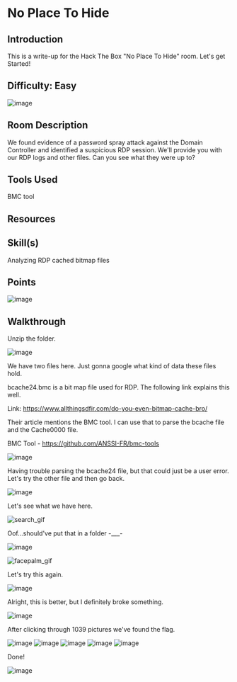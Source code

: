 # No Place To Hide
## Introduction
This is a write-up for the Hack The Box "No Place To Hide" room. Let's get Started!

## Difficulty: Easy
![image](https://github.com/zrmartin71/HTB_Write_Ups/assets/54414820/8e8dbe2b-8358-4b73-b971-3ed339511a81)

## Room Description
We found evidence of a password spray attack against the Domain Controller and identified a suspicious RDP session. We'll provide you with our RDP logs and other files. Can you see what they were up to?

## Tools Used
BMC tool

## Resources


## Skill(s)
Analyzing RDP cached bitmap files

## Points
![image](https://github.com/zrmartin71/HTB_Write_Ups/assets/54414820/a604e486-b35e-4871-b908-3e2b8ad406ce)

## Walkthrough

Unzip the folder.

![image](https://github.com/zrmartin71/HTB_Write_Ups/assets/54414820/4c2d1590-59ed-4419-9847-ab71de507b55)

We have two files here. Just gonna google what kind of data these files hold.

bcache24.bmc is a bit map file used for RDP. The following link explains this well.

Link: https://www.allthingsdfir.com/do-you-even-bitmap-cache-bro/

Their article mentions the BMC tool. I can use that to parse the bcache file and the Cache0000 file.

BMC Tool - https://github.com/ANSSI-FR/bmc-tools

![image](https://github.com/zrmartin71/HTB_Write_Ups/assets/54414820/2180693c-a5b9-4a52-bde3-39343eb65dd4)

Having trouble parsing the bcache24 file, but that could just be a user error. Let's try the other file and then go back.

![image](https://github.com/zrmartin71/HTB_Write_Ups/assets/54414820/34cdcbc4-1f02-433e-ae11-85c2335cc80b)

Let's see what we have here.

![search_gif](https://github.com/zrmartin71/HTB_Write_Ups/assets/54414820/08418d4b-cfd6-4be3-afa9-d8292a4bf275)
 
Oof...should've put that in a folder -___-

![image](https://github.com/zrmartin71/HTB_Write_Ups/assets/54414820/890686f7-67f1-461a-98aa-174fbaff7edd)

![facepalm_gif](https://github.com/zrmartin71/HTB_Write_Ups/assets/54414820/e38f3f8b-6768-4ac0-8b07-f2024daa06f5)

Let's try this again.

![image](https://github.com/zrmartin71/HTB_Write_Ups/assets/54414820/e5d35f8b-441e-4608-a8ca-bee9c478c882)

Alright, this is better, but I definitely broke something.

![image](https://github.com/zrmartin71/HTB_Write_Ups/assets/54414820/2aa8fd49-ea6a-47d8-abed-46f51071910b)

After clicking through 1039 pictures we've found the flag. 

![image](https://github.com/zrmartin71/HTB_Write_Ups/assets/54414820/eea2af4d-36a9-4683-9050-be54ef7993a6)
![image](https://github.com/zrmartin71/HTB_Write_Ups/assets/54414820/7dd3d694-96cd-43c0-9cff-244a2463dd48)
![image](https://github.com/zrmartin71/HTB_Write_Ups/assets/54414820/e6b9723c-674e-4470-8f24-72e690af7b0e)
![image](https://github.com/zrmartin71/HTB_Write_Ups/assets/54414820/39ffd05c-63fc-4b50-9f20-632c069bb888)
![image](https://github.com/zrmartin71/HTB_Write_Ups/assets/54414820/a4552ca9-4f42-440d-b154-99f306155a92)

Done!

![image](https://github.com/zrmartin71/HTB_Write_Ups/assets/54414820/9f50ba06-2071-4c12-9208-ba4ed0ec2c81)



